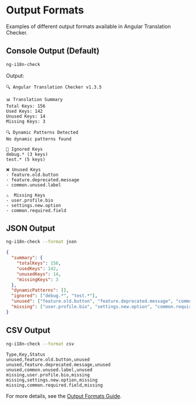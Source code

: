 # Output Formats

Examples of different output formats available in Angular Translation Checker.

## Console Output (Default)

```bash
ng-i18n-check
```

Output:
```
🔍 Angular Translation Checker v1.3.5

📊 Translation Summary
Total Keys: 156
Used Keys: 142
Unused Keys: 14
Missing Keys: 3

🔍 Dynamic Patterns Detected
No dynamic patterns found

🚫 Ignored Keys
debug.* (3 keys)
test.* (5 keys)

❌ Unused Keys
- feature.old.button
- feature.deprecated.message
- common.unused.label

⚠️  Missing Keys
- user.profile.bio
- settings.new.option
- common.required.field
```

## JSON Output

```bash
ng-i18n-check --format json
```

```json
{
  "summary": {
    "totalKeys": 156,
    "usedKeys": 142,
    "unusedKeys": 14,
    "missingKeys": 3
  },
  "dynamicPatterns": [],
  "ignored": ["debug.*", "test.*"],
  "unused": ["feature.old.button", "feature.deprecated.message", "common.unused.label"],
  "missing": ["user.profile.bio", "settings.new.option", "common.required.field"]
}
```

## CSV Output

```bash
ng-i18n-check --format csv
```

```csv
Type,Key,Status
unused,feature.old.button,unused
unused,feature.deprecated.message,unused
unused,common.unused.label,unused
missing,user.profile.bio,missing
missing,settings.new.option,missing
missing,common.required.field,missing
```

For more details, see the [Output Formats Guide](/guide/output-formats).
